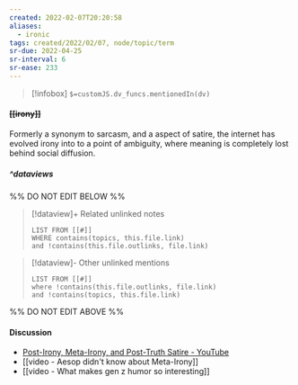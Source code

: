 ```yaml
---
created: 2022-02-07T20:20:58 
aliases:
  - ironic
tags: created/2022/02/07, node/topic/term
sr-due: 2022-04-25
sr-interval: 6
sr-ease: 233
---
```

> [!infobox]
`$=customJS.dv_funcs.mentionedIn(dv)`

#### <s class="topic-title">[[irony]]</s> 

Formerly a synonym to sarcasm, and a aspect of satire, the internet has evolved irony into to a point of ambiguity, where meaning is completely lost behind social diffusion.


##### ^dataviews

%% DO NOT EDIT BELOW %%
> [!dataview]+ Related unlinked notes
> ```dataview
> LIST FROM [[#]]
> WHERE contains(topics, this.file.link)
> and !contains(this.file.outlinks, file.link)
> ```
 
> [!dataview]- Other unlinked mentions
> ```dataview
> LIST FROM [[#]]
> where !contains(this.file.outlinks, file.link)
> and !contains(topics, this.file.link)
> ```

%% DO NOT EDIT ABOVE %%

#### Discussion
- [Post-Irony, Meta-Irony, and Post-Truth Satire - YouTube](https://www.youtube.com/watch?v=nsuSveDAlpI)
- [[video - Aesop didn't know about Meta-Irony]]
- [[video - What makes gen z humor so interesting]]
